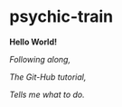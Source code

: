 # psychic-train
<b>Hello World!</b> 
<p><i>Following along,</i></P>
<p><i>The Git-Hub tutorial,</i></P>
<p><i>Tells me what to do.</i></P>
